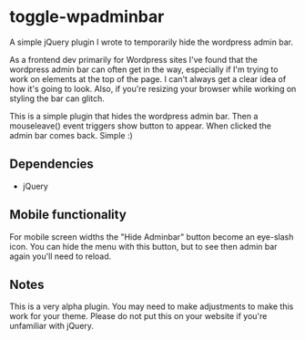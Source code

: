# toggle-wpadminbar
A simple jQuery plugin I wrote to temporarily hide the wordpress admin bar. 

As a frontend dev primarily for Wordpress sites I've found that the wordpress admin bar can often get in the way, especially if I'm trying to work on elements at the top of the page. I can't always get a clear idea of how it's going to look. Also, if you're resizing your browser while working on styling the bar can glitch. 

This is a simple plugin that hides the wordpress admin bar. Then a mouseleave() event triggers show button to appear. When clicked the admin bar comes back. Simple :)

## Dependencies
- jQuery

## Mobile functionality
For mobile screen widths the "Hide Adminbar" button become an eye-slash icon. You can hide the menu with this button, but to see then admin bar again you'll need to reload.

## Notes
This is a very alpha plugin. You may need to make adjustments to make this work for your theme. Please do not put this on your website if you're unfamiliar with jQuery.
